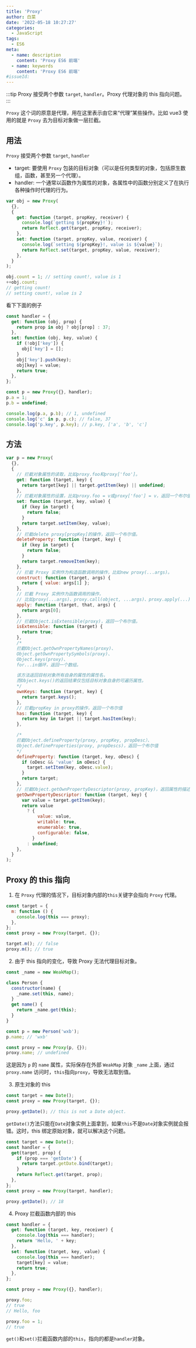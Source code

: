 ```yaml
---
title: 'Proxy'
author: 白菜
date: '2022-05-18 10:27:27'
categories:
  - JavaScript
tags:
  - ES6
meta:
  - name: description
    content: 'Proxy ES6 前端'
  - name: keywords
    content: 'Proxy ES6 前端'
#issueId:
---
```


:::tip
Proxy 接受两个参数 `target`, `handler`。Proxy 代理对象的 this 指向问题。
:::

<!-- more -->

`Proxy` 这个词的原意是代理，用在这里表示由它来“代理”某些操作。比如 vue3 使用的就是 `Proxy` 去为目标对象做一层拦截。

## 用法

`Proxy` 接受两个参数 `target`, `handler`

- target: 要使用 `Proxy` 包装的目标对象（可以是任何类型的对象，包括原生数组，函数，甚至另一个代理）。
- handler: 一个通常以函数作为属性的对象，各属性中的函数分别定义了在执行各种操作时代理的行为。

```javascript
var obj = new Proxy(
  {},
  {
    get: function (target, propKey, receiver) {
      console.log(`getting ${propKey}!`);
      return Reflect.get(target, propKey, receiver);
    },
    set: function (target, propKey, value, receiver) {
      console.log(`setting ${propKey}!, value is ${value}`);
      return Reflect.set(target, propKey, value, receiver);
    },
  }
);

obj.count = 1; // setting count!, value is 1
++obj.count;
// getting count!
// setting count!, value is 2
```

看下下面的例子

```javascript
const handler = {
  get: function (obj, prop) {
    return prop in obj ? obj[prop] : 37;
  },
  set: function (obj, key, value) {
    if (!obj['key']) {
      obj['key'] = [];
    }
    obj['key'].push(key);
    obj[key] = value;
    return true;
  },
};

const p = new Proxy({}, handler);
p.a = 1;
p.b = undefined;

console.log(p.a, p.b); // 1, undefined
console.log('c' in p, p.c); // false, 37
console.log('p.key', p.key); // p.key, ['a', 'b', 'c']
```

## 方法

```javascript
var p = new Proxy(
  {},
  {
    // 拦截对象属性的读取，比如proxy.foo和proxy['foo']。
    get: function (target, key) {
      return target[key] || target.getItem(key) || undefined;
    },
    // 拦截对象属性的设置，比如proxy.foo = v或proxy['foo'] = v，返回一个布尔值。
    set: function (target, key, value) {
      if (key in target) {
        return false;
      }
      return target.setItem(key, value);
    },
    // 拦截delete proxy[propKey]的操作，返回一个布尔值。
    deleteProperty: function (target, key) {
      if (key in target) {
        return false;
      }
      return target.removeItem(key);
    },
    // 拦截 Proxy 实例作为构造函数调用的操作，比如new proxy(...args)。
    construct: function (target, args) {
      return { value: args[1] };
    },
    // 拦截 Proxy 实例作为函数调用的操作，
    // 比如proxy(...args)、proxy.call(object, ...args)、proxy.apply(...)。
    apply: function (target, that, args) {
      return args[0];
    },
    // 拦截Object.isExtensible(proxy)，返回一个布尔值。
    isExtensible: function (target) {
      return true;
    },
    /*
    拦截Object.getOwnPropertyNames(proxy)、
    Object.getOwnPropertySymbols(proxy)、
    Object.keys(proxy)、
    for...in循环，返回一个数组。

    该方法返回目标对象所有自身的属性的属性名，
    而Object.keys()的返回结果仅包括目标对象自身的可遍历属性。
    */
    ownKeys: function (target, key) {
      return target.keys();
    },
    // 拦截propKey in proxy的操作，返回一个布尔值
    has: function (target, key) {
      return key in target || target.hasItem(key);
    },

    /*
    拦截Object.defineProperty(proxy, propKey, propDesc）、
    Object.defineProperties(proxy, propDescs)，返回一个布尔值
    */
    defineProperty: function (target, key, oDesc) {
      if (oDesc && 'value' in oDesc) {
        target.setItem(key, oDesc.value);
      }
      return target;
    },
    // 拦截Object.getOwnPropertyDescriptor(proxy, propKey)，返回属性的描述对象。
    getOwnPropertyDescriptor: function (target, key) {
      var value = target.getItem(key);
      return value
        ? {
            value: value,
            writable: true,
            enumerable: true,
            configurable: false,
          }
        : undefined;
    },
  }
);
```

## Proxy 的 this 指向

1. 在 `Proxy` 代理的情况下，目标对象内部的`this`关键字会指向 `Proxy` 代理。

```javascript
const target = {
  m: function () {
    console.log(this === proxy);
  },
};
const proxy = new Proxy(target, {});

target.m(); // false
proxy.m(); // true
```

2. 由于 this 指向的变化，导致 Proxy 无法代理目标对象。

```javascript
const _name = new WeakMap();

class Person {
  constructor(name) {
    _name.set(this, name);
  }
  get name() {
    return _name.get(this);
  }
}

const p = new Person('wxb');
p.name; // 'wxb'

const proxy = new Proxy(p, {});
proxy.name; // undefined
```

这是因为 `p` 的 `name` 属性，实际保存在外部 `WeakMap` 对象 `_name` 上面，通过`proxy.name` 访问时，`this`指向`proxy`，导致无法取到值。

3. 原生对象的 this

```javascript
const target = new Date();
const proxy = new Proxy(target, {});

proxy.getDate(); // this is not a Date object.
```

`getDate()`方法只能在`Date`对象实例上面拿到，如果`this`不是`Date`对象实例就会报错。这时，this 绑定原始对象，就可以解决这个问题。

```javascript
const target = new Date();
const handler = {
  get(target, prop) {
    if (prop === 'getDate') {
      return target.getDate.bind(target);
    }
    return Reflect.get(target, prop);
  },
};
const proxy = new Proxy(target, handler);

proxy.getDate(); // 18
```

4. Proxy 拦截函数内部的 this

```javascript
const handler = {
  get: function (target, key, receiver) {
    console.log(this === handler);
    return 'Hello, ' + key;
  },
  set: function (target, key, value) {
    console.log(this === handler);
    target[key] = value;
    return true;
  },
};

const proxy = new Proxy({}, handler);

proxy.foo;
// true
// Hello, foo

proxy.foo = 1;
// true
```

`get()`和`set()`拦截函数内部的`this`，指向的都是`handler`对象。
